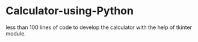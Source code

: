 # Calculator-using-Python
less than 100 lines of code to develop the calculator with the help of tkinter module. 
